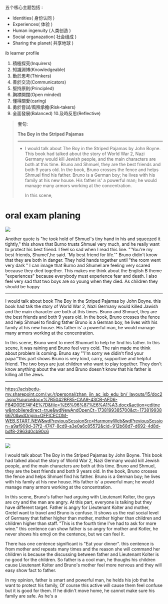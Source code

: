 五个核心主题包括 :

- ldentities( 身份认同 )
- Experiences( 体验 )
- Human ingenuity (人类创造 )
- Social organazation( 社会组成 )
- Sharing the planet( 共享地球 )

ib learner profile
1. 積極探究(Inquirers)
2. 知識淵博(Knowledgeable)
3. 勤於思考(Thinkers)
4. 善於交流(Communicators)
5. 堅持原則(Principled)
6. 胸襟開闊(Open minded)
7. 懂得關愛(caring)
8. 勇於嘗試/風險承擔(Risk-takers)
9. 全面發展(Balanced)
10.及時反思(Reflective)

> **套句:**
>
> **The Boy in the Striped Pajamas**
>
> ****
>
> - I would talk about The Boy in the Striped Pajamas by John Boyne. This book had talked about the story of World War 2, Nazi Germany would kill Jewish people, and the main characters are both at this time. Bruno and Shmuel, they are the best friends and both 9 years old. In the book, Bruno crosses the fence and helps Shmuel find his father. Bruno is a German boy; he lives with his family at his new house. His father is' a powerful man; he would manage many armors working at the concentration.
>
>   In this scene,
>
> 



# oral exam planing

<img src="e.jpg"  />

Another quote is "he took hold of Shmuel's tiny hand in his and squeezed it tightly," this shows that Burno trusts Shmuel very much, and he really want to protect his best friend. I feel so sad  when I read this line. "'You're my best friends, Shumel',he said. 'My best friend for life.'" Bruno didin't know that they are both in danger. They hold hands together until "the room went very dark " I can image that Burno and Shumel are feeling very scared because they died together. This makes me think about the English B theme "experiences" because everybody must experience fear and death. I also feel very sad that two boys are so young when they died. As children they should be happy

---

I would talk about book The Boy in the Striped Pajamas by John Boyne. this book had talk the story of World War 2, Nazi Germany would killed Jawish and the main character are both at this times. Bruno and Shmuel, they are the best friends and both 9 years old. In the book, Bruno crosses the fence and help Shmuel to finding father Bruno is a German boy, he lives with his family at his new house. His father is' a powerful man, he would manage many armors working at the concentration.

In this scene, Bruno went to meet Shumuel to help he find his father. In this scene, it was raining and Bruno feel very cold. The rain made me think about problem is coming. Bruno say "'I'm sorry we didin't find your papa'"this part shows Bruno is very kind, carry, supportive and helpful friend. The two boys are just children who want to play together. They don't know anything about the war and Bruno doesn't know that his father is killing all the Jews.



---

https://acisbedu-my.sharepoint.com/:w:/r/personal/zhan_jin_ac_isb_edu_bn/_layouts/15/doc2.aspx?sourcedoc=%7B5042BF85-CAA9-43CB-AFD6-F84D0DE74F4E%7D&file=%E6%96%87%E6%A1%A3.docx&action=editnew&mobileredirect=true&wdNewAndOpenCt=1738199385700&ct=1738199386670&wdOrigin=OFFICECOM-WEB.START.NEW&wdPreviousSessionSrc=HarmonyWeb&wdPreviousSession=a9af909d-37f2-4747-8cd9-a3e0a6c85572&cid=912b68d7-d692-4d8d-bdf8-2963d0cb90c6

---

![](e2.jpg)

I would talk about The Boy in the Striped Pajamas by John Boyne. This book had talked about the story of World War 2, Nazi Germany would kill Jewish people, and the main characters are both at this time. Bruno and Shmuel, they are the best friends and both 9 years old. In the book, Bruno crosses the fence and helps Shmuel find his father. Bruno is a German boy; he lives with his family at his new house. His father is' a powerful man; he would manage many armors working at the concentration.

In this scene, Bruno's father had arguing with Lieutenant Kolter, the guys are cry and the man are angry. At this part, everyone is talking but they have different target. Father is angry for Lieutenant Kolter and mother, Gretel want to travel and Bruno is confuse. It shows us the real social level of Germany that father higher than mother, mother higher than children and children higher than staff. "This is the fourth time I've had to ask for more wine." this centence can show father is so angry for mother and Kotler, he never shows his emoji on the centence, but we can feel it. 

There has one centence significant is "Eat your dinner". this centence is from mother and repeats many times and the reason she will command her children is because the discussing between father and Lieutenant Kolter is no good for the children. So father is a cool man, he thoughs his children cause Lieutenant Kolter and Bruno's mother feel more nervous and they will easy show fact to father. 

In my opinion, father is smart and powerful man, he helds his job that he want to protect his family, Of course this active will cause them feel confuse but it is good for them. If he didin't move home, he cannot make sure his family are safe. As he's a 
